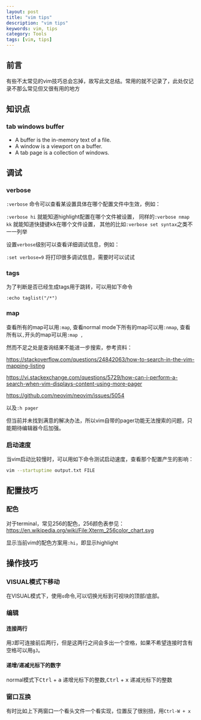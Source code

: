 ```yaml
---
layout: post
title: "vim tips"
description: "vim tips"
keywords: vim, tips
category: Tools
tags: [vim, tips]
---
```


## 前言
有些不太常见的vim技巧总会忘掉，故写此文总结。常用的就不记录了，此处仅记录不那么常见但又很有用的地方

## 知识点

### tab windows buffer

* A buffer is the in-memory text of a file.
* A window is a viewport on a buffer.
* A tab page is a collection of windows.

## 调试

### verbose

`:verbose` 命令可以查看某设置具体在哪个配置文件中生效，例如：

`:verbose hi` 就能知道highlight配置在哪个文件被设置，
同样的`:verbose nmap kk` 就能知道快捷键<kbd>k</kbd><kbd>k</kbd>在哪个文件设置，
其他的比如`:verbose set syntax`之类不一一列举

设置`verbose`级别可以查看详细调试信息，例如：

`:set verbose=9` 将打印很多调试信息，需要时可以试试

### tags

为了判断是否已经生成tags用于跳转，可以用如下命令

```
:echo taglist("/*")
```

### map

查看所有的map可以用`:map`, 查看normal mode下所有的map可以用`:nmap`, 查看所有以`,`开头的map可以用`:map ,`

然而不足之处是查询结果不能进一步搜索，参考资料：

<https://stackoverflow.com/questions/24842063/how-to-search-in-the-vim-mapping-listing>

<https://vi.stackexchange.com/questions/5729/how-can-i-perform-a-search-when-vim-displays-content-using-more-pager>

<https://github.com/neovim/neovim/issues/5054>

以及`:h pager`

但当前并未找到满意的解决办法，所以vim自带的pager功能无法搜索的问题，只能期待编辑器今后加强。

### 启动速度

当vim启动比较慢时，可以用如下命令测试启动速度，查看那个配置产生的影响：

```sh
vim --startuptime output.txt FILE
```

## 配置技巧

### 配色
对于terminal，常见256的配色，256颜色表参见：<https://en.wikipedia.org/wiki/File:Xterm_256color_chart.svg>

显示当前vim的配色方案用`:hi`，即显示highlight


## 操作技巧

### VISUAL模式下移动
在VISUAL模式下，使用`o`命令,可以切换光标到可视块的顶部/底部。

### 编辑

#### 连接两行
用`J`即可连接前后两行，但是这两行之间会多出一个空格，如果不希望连接时含有空格可以用`gJ`。

#### 递增/递减光标下的数字

normal模式下<kbd>Ctrl</kbd> + <kbd>a</kbd> 递增光标下的整数,<kbd>Ctrl</kbd> + <kbd>x</kbd> 递减光标下的整数

### 窗口互换
有时比如上下两窗口一个看头文件一个看实现，位置反了很别扭，用`Ctrl-W + x`

